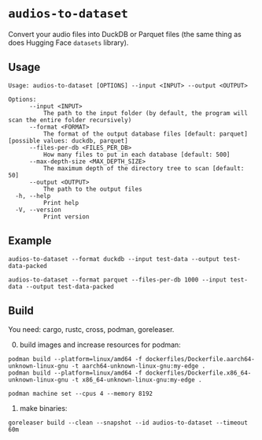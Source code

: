 # `audios-to-dataset`

Convert your audio files into DuckDB or Parquet files (the same thing as does Hugging Face `datasets` library).

## Usage

```
Usage: audios-to-dataset [OPTIONS] --input <INPUT> --output <OUTPUT>

Options:
      --input <INPUT>
          The path to the input folder (by default, the program will scan the entire folder recursively)
      --format <FORMAT>
          The format of the output database files [default: parquet] [possible values: duckdb, parquet]
      --files-per-db <FILES_PER_DB>
          How many files to put in each database [default: 500]
      --max-depth-size <MAX_DEPTH_SIZE>
          The maximum depth of the directory tree to scan [default: 50]
      --output <OUTPUT>
          The path to the output files
  -h, --help
          Print help
  -V, --version
          Print version
```

## Example

```shell
audios-to-dataset --format duckdb --input test-data --output test-data-packed

audios-to-dataset --format parquet --files-per-db 1000 --input test-data --output test-data-packed
```

## Build

You need: cargo, rustc, cross, podman, goreleaser.

0. build images and increase resources for podman:

```shell
podman build --platform=linux/amd64 -f dockerfiles/Dockerfile.aarch64-unknown-linux-gnu -t aarch64-unknown-linux-gnu:my-edge .
podman build --platform=linux/amd64 -f dockerfiles/Dockerfile.x86_64-unknown-linux-gnu -t x86_64-unknown-linux-gnu:my-edge .

podman machine set --cpus 4 --memory 8192
```

1. make binaries:

```shell
goreleaser build --clean --snapshot --id audios-to-dataset --timeout 60m
```
